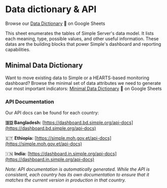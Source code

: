 # Data dictionary & API

Browse our [Data Dictionary](https://docs.google.com/spreadsheets/d/1LOn9IzfuQXog2agGbNphweMNTV27K84yctjPs6b7USI/edit#gid=0) 📖 on Google Sheets 

This sheet enumerates the tables of Simple Server's data model. It lists each meaning, type, possible values, and other useful information. These datas are the building blocks that power Simple's dashboard and reporting capabilities.

## Minimal Data Dictionary

Want to move existing data to Simple or a HEARTS-based monitoring dashboard? Browse the minimal set of data attributes we need to generate our most important indicators: [Minimal Data Dictionary](https://docs.google.com/spreadsheets/d/14FKfTxomBd8MPXVgXeNY3sPu77SzqfGjHV8Nro6t-js/edit?usp=sharing) 📖 on Google Sheets 

### API Documentation

Our API docs can be found for each country:

**🇧🇩 Bangladesh:** [https://dashboard.bd.simple.org/api-docs](https://dashboard.bd.simple.org/api-docs)

🇪🇹 **Ethiopia:** [https://simple.moh.gov.et/api-docs](https://simple.moh.gov.et/api-docs)

🇮🇳 **India:** [https://dashboard.in.simple.org/api-docs](https://dashboard.in.simple.org/api-docs)

_Note: API documentation is automatically generated. While the API is consistent, each country has its own documentation to ensure that it matches the current version in production in that country._

